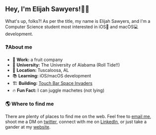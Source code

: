 ## Hey, I'm Elijah Sawyers!🤙🏼

What's up, folks?! As per the title, my name is Elijah Sawyers, and I'm a Computer Science student most interested in iOS📱 and macOS💻 development.

### ❓About me

- 🍎 **Work:** a fruit company
- 🐘 **University:** The University of Alabama (Roll Tide!!)
- 📍 **Location:** Tuscaloosa, AL
- 📚 **Learning:** iOS/macOS development
- 🏗 **Building:** [Touch Bar Space Invaders](https://github.com/elijahsawyers/TouchBarSpaceInvaders)
- 🔥 **Fun Fact:** I can juggle machetes (not lying)

### 🌎 Where to find me

There are plenty of places to find me on the web. Feel free to [email me](elijahsawyers@gmail.com), shoot me a DM on [twitter](twitter.com/elijah_sawyers), connect with me on [LinkedIn](linkedin.com/in/elijah-sawyers), or just take a gander at my [website](elijahsawyers.me).
